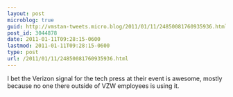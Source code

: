 ```yaml
---
layout: post
microblog: true
guid: http://vmstan-tweets.micro.blog/2011/01/11/24850081760935936.html
post_id: 3044878
date: 2011-01-11T09:28:15-0600
lastmod: 2011-01-11T09:28:15-0600
type: post
url: /2011/01/11/24850081760935936.html
---
```

I bet the Verizon signal for the tech press at their event is awesome, mostly because no one there outside of VZW employees is using it.
